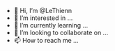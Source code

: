- 👋 Hi, I’m @LeThienn
- 👀 I’m interested in ...
- 🌱 I’m currently learning ...
- 💞️ I’m looking to collaborate on ...
- 📫 How to reach me ...

<!---
LeThienn/LeThienn is a ✨ special ✨ repository because its `README.md` (this file) appears on your GitHub profile.
You can click the Preview link to take a look at your changes.
--->
